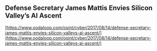 ## Defense Secretary James Mattis Envies Silicon Valley’s AI Ascent
  
  [https://www.oodaloop.com/osint/cyber/2017/08/14/defense-secretary-james-mattis-envies-silicon-valleys-ai-ascent/](https://www.oodaloop.com/osint/cyber/2017/08/14/defense-secretary-james-mattis-envies-silicon-valleys-ai-ascent/)